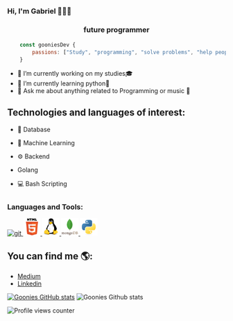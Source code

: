 ### Hi, I'm Gabriel 👋👨‍💻
<h3 align="center">future programmer</h3>

```js
    const gooniesDev {
        passions: ["Study", "programming", "solve problems", "help people"];
    }
```

- 🔭  I’m currently working on my studies🎓
- 🌱  I’m currently learning python🐍
- 💬  Ask me about anything related to Programming or music 🤩 

## Technologies and languages of interest:

- 💾 Database

- 🤖 Machine Learning

- ⚙️ Backend

- Golang

- 💻 Bash Scripting

## 
<h3 align="left">Languages and Tools:</h3>
<p align="left"> <a href="https://git-scm.com/" target="_blank"> <img src="https://www.vectorlogo.zone/logos/git-scm/git-scm-icon.svg" alt="git" width="40" height="40"/> </a> <a href="https://www.w3.org/html/" target="_blank"> <img src="https://raw.githubusercontent.com/devicons/devicon/master/icons/html5/html5-original-wordmark.svg" alt="html5" width="40" height="40"/> </a> <a href="https://www.linux.org/" target="_blank"> <img src="https://raw.githubusercontent.com/devicons/devicon/master/icons/linux/linux-original.svg" alt="linux" width="40" height="40"/> </a> <a href="https://www.mongodb.com/" target="_blank"> <img src="https://raw.githubusercontent.com/devicons/devicon/master/icons/mongodb/mongodb-original-wordmark.svg" alt="mongodb" width="40" height="40"/> </a> <a href="https://www.python.org" target="_blank"> <img src="https://raw.githubusercontent.com/devicons/devicon/master/icons/python/python-original.svg" alt="python" width="40" height="40"/> </a> </p>

## You can find me 🌎:

 - [Medium](https://medium.com/@gabomunozcastro)
 - [Linkedin](https://www.linkedin.com/in/goonies/)


[![Goonies GitHub stats](https://github-readme-stats.vercel.app/api?username=gooniesDev)](https://github.com/anuraghazra/github-readme-stats)
![Goonies Github stats](https://github-readme-stats.vercel.app/api/top-langs/?username=gooniesDev&layout=compact)

![Profile views counter](https://komarev.com/ghpvc/?username=gooniesDev&style=flat-square)
